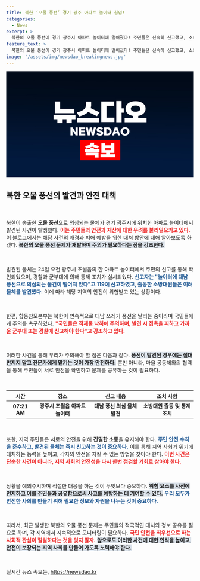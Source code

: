```yaml
---
title: 북한 ‘오물 풍선’ 경기 광주 아파트 놀이터 침입!
categories:
  - News
excerpt: >
  북한의 오물 풍선이 경기 광주시 아파트 놀이터에 떨어졌다! 주민들은 신속히 신고했고, 소방당국은 긴급 통제에 나섰습니다. 최근 북한의 재출동으로 이어진 긴장감, 자세한 소식은 클릭하세요!
feature_text: >
  북한의 오물 풍선이 경기 광주시 아파트 놀이터에 떨어졌다! 주민들은 신속히 신고했고, 소방당국은 긴급 통제에 나섰습니다. 최근 북한의 재출동으로 이어진 긴장감, 자세한 소식은 클릭하세요!
image: '/assets/img/newsdao_breakingnews.jpg'
---
```


<p><img src="/assets/img/newsdao_breakingnews.jpg" alt="flaretime 속보" /></p>

<h2 data-ke-size="size26">북한 오물 풍선의 발견과 안전 대책</h2> 

<p data-ke-size="size16">&nbsp;</p>

<p>북한이 송출한 <strong>오물 풍선</strong>으로 의심되는 물체가 경기 광주시에 위치한 아파트 놀이터에서 발견된 사건이 발생했다. <b><span style="color: #ee2323;">이는 주민들의 안전과 재산에 대한 우려를 불러일으키고 있다.</span></b> 이 블로그에서는 해당 사건의 배경과 피해 예방을 위한 대처 방안에 대해 알아보도록 하겠다. <b><span style="background-color: #21538527;">북한의 오물 풍선 문제가 재발하며 주의가 필요하다는 점을 강조한다.</span></b> </p>

<p data-ke-size="size16">&nbsp;</p>

<p>발견된 물체는 24일 오전 광주시 초월읍의 한 아파트 놀이터에서 주민의 신고를 통해 확인되었으며, 경찰과 군부대에 의해 통제 조치가 실시되었다. <b><span style="color: #1a5490;">신고자는 "놀이터에 대남 풍선으로 의심되는 물건이 떨어져 있다"고 119에 신고하였고, 출동한 소방대원들은 여러 물체를 발견했다.</span></b> 이에 따라 해당 지역의 안전이 위협받고 있는 상황이다. </p>

<p data-ke-size="size16">&nbsp;</p>

<p>한편, 합동참모본부는 북한이 연속적으로 대남 쓰레기 풍선을 날리는 중이라며 국민들에게 주의를 촉구하였다. <b><span style="color: #ee2323;">"국민들은 적재물 낙하에 주의하며, 발견 시 접촉을 피하고 가까운 군부대 또는 경찰에 신고해야 한다"고 강조하고 있다.</span></b> </p>

<p data-ke-size="size16">&nbsp;</p>

<p>이러한 사건을 통해 우리가 주의해야 할 점은 다음과 같다. <b><span style="background-color: #21538527;">풍선이 발견된 경우에는 절대 만지지 말고 전문가에게 맡기는 것이 가장 안전하다.</span></b> 뿐만 아니라, 마을 공동체와의 협력을 통해 주민들이 서로 안전을 확인하고 문제를 공유하는 것이 필요하다. </p>

<p data-ke-size="size16">&nbsp;</p>

<table style="width: 100%; border-collapse: collapse;">
  <thead>
    <tr>
      <th style="text-align: center;">시간</th>
      <th style="text-align: center;">장소</th>
      <th style="text-align: center;">신고 내용</th>
      <th style="text-align: center;">조치 사항</th>
    </tr>
  </thead>
  <tbody>
    <tr>
      <td style="text-align: center; height: 17px;"><b>07:21 AM</b></td>
      <td style="text-align: center; height: 17px;"><b>광주시 초월읍 아파트 놀이터</b></td>
      <td style="text-align: center; height: 17px;"><b>대남 풍선 의심 물체 발견</b></td>
      <td style="text-align: center; height: 17px;"><b>소방대원 출동 및 통제 조치</b></td>
    </tr>
  </tbody>
</table>

<p data-ke-size="size16">&nbsp;</p>

<p>또한, 지역 주민들은 서로의 안전을 위해 <strong>긴밀한 소통</strong>을 유지해야 한다. <b><span style="color: #1a5490;">주민 안전 수칙을 준수하고, 발견된 물체는 즉시 신고하는 것이 중요하다.</span></b> 이를 통해 지역 사회가 위기에 대처하는 능력을 높이고, 각자의 안전을 지킬 수 있는 방법을 찾아야 한다. <b><span style="color: #ee2323;">이번 사건은 단순한 사건이 아니라, 지역 사회의 안전성을 다시 한번 점검할 기회로 삼아야 한다.</span></b> </p>

<p data-ke-size="size16">&nbsp;</p> 

<p>상황을 예의주시하며 적절한 대응을 하는 것이 무엇보다 중요하다. <b><span style="background-color: #21538527;">위험 요소를 사전에 인지하고 이를 주민들과 공유함으로써 사고를 예방하는 데 기여할 수 있다.</span></b> <b><span style="color: #1a5490;">우리 모두가 안전한 사회를 만들기 위해 필요한 정보와 자원을 나누는 것이 중요하다.</span></b> </p>

<p data-ke-size="size16">&nbsp;</p> 

<p>따라서, 최근 발생한 북한의 오물 풍선 문제는 주민들의 적극적인 대처와 정보 공유를 필요로 하며, 각 지역에서 지속적으로 모니터링이 필요하다. <b><span style="color: #ee2323;">국민 안전을 최우선으로 하는 사회적 관심이 절실하다는 것을 잊지 말자.</span></b> <b><span style="background-color: #21538527;">앞으로도 이러한 사건에 대한 인식을 높이고, 안전이 보장되는 지역 사회를 만들어 가도록 노력해야 한다.</span></b> </p>

<p data-ke-size="size16">&nbsp;</p>
실시간 뉴스 속보는, <a href="https://newsdao.kr" rel="dofollow">https://newsdao.kr</a>


